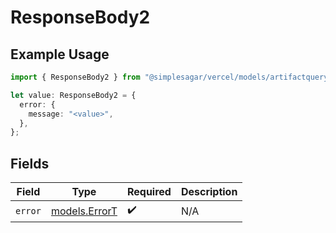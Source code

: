 # ResponseBody2

## Example Usage

```typescript
import { ResponseBody2 } from "@simplesagar/vercel/models/artifactqueryop.js";

let value: ResponseBody2 = {
  error: {
    message: "<value>",
  },
};
```

## Fields

| Field                                | Type                                 | Required                             | Description                          |
| ------------------------------------ | ------------------------------------ | ------------------------------------ | ------------------------------------ |
| `error`                              | [models.ErrorT](../models/errort.md) | :heavy_check_mark:                   | N/A                                  |